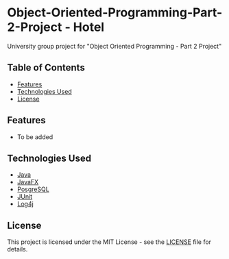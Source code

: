 # Object-Oriented-Programming-Part-2-Project - Hotel
University group project for "Object Oriented Programming - Part 2 Project"

## Table of Contents

- [Features](#features)
- [Technologies Used](#technologies-used)
- [License](#license)

## Features

- To be added

## Technologies Used

- [Java](https://www.oracle.com/java/)
- [JavaFX](https://openjfx.io/)
- [PosgreSQL](https://www.postgresql.org/)
- [JUnit](https://junit.org/junit5/)
- [Log4j](https://logging.apache.org/log4j/2.x/)

## License

This project is licensed under the MIT License - see the [LICENSE](LICENSE) file for details.
